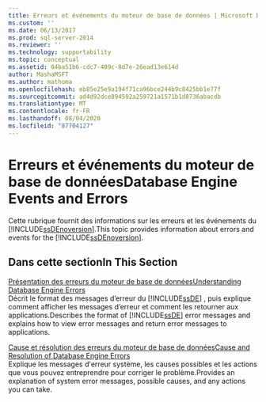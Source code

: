 ```yaml
---
title: Erreurs et événements du moteur de base de données | Microsoft Docs
ms.custom: ''
ms.date: 06/13/2017
ms.prod: sql-server-2014
ms.reviewer: ''
ms.technology: supportability
ms.topic: conceptual
ms.assetid: 04ba51b6-cdc7-409c-8d7e-26ead13e614d
author: MashaMSFT
ms.author: mathoma
ms.openlocfilehash: eb85e25e9a194f71ca96bce244b9c8425bb1e77f
ms.sourcegitcommit: ad4d92dce894592a259721a1571b1d8736abacdb
ms.translationtype: MT
ms.contentlocale: fr-FR
ms.lasthandoff: 08/04/2020
ms.locfileid: "87704127"
---
```

# <a name="database-engine-events-and-errors"></a><span data-ttu-id="72b86-102">Erreurs et événements du moteur de base de données</span><span class="sxs-lookup"><span data-stu-id="72b86-102">Database Engine Events and Errors</span></span>
  <span data-ttu-id="72b86-103">Cette rubrique fournit des informations sur les erreurs et les événements du [!INCLUDE[ssDEnoversion](../../includes/ssdenoversion-md.md)].</span><span class="sxs-lookup"><span data-stu-id="72b86-103">This topic provides information about errors and events for the [!INCLUDE[ssDEnoversion](../../includes/ssdenoversion-md.md)].</span></span>  
  
## <a name="in-this-section"></a><span data-ttu-id="72b86-104">Dans cette section</span><span class="sxs-lookup"><span data-stu-id="72b86-104">In This Section</span></span>  
 [<span data-ttu-id="72b86-105">Présentation des erreurs du moteur de base de données</span><span class="sxs-lookup"><span data-stu-id="72b86-105">Understanding Database Engine Errors</span></span>](../native-client-ole-db-errors/errors.md)  
 <span data-ttu-id="72b86-106">Décrit le format des messages d’erreur du [!INCLUDE[ssDE](../../includes/ssde-md.md)] , puis explique comment afficher les messages d’erreur et comment les retourner aux applications.</span><span class="sxs-lookup"><span data-stu-id="72b86-106">Describes the format of [!INCLUDE[ssDE](../../includes/ssde-md.md)] error messages and explains how to view error messages and return error messages to applications.</span></span>  
  
 [<span data-ttu-id="72b86-107">Cause et résolution des erreurs du moteur de base de données</span><span class="sxs-lookup"><span data-stu-id="72b86-107">Cause and Resolution of Database Engine Errors</span></span>](../../database-engine/cause-and-resolution-of-database-engine-errors.md)  
 <span data-ttu-id="72b86-108">Explique les messages d'erreur système, les causes possibles et les actions que vous pouvez entreprendre pour corriger le problème.</span><span class="sxs-lookup"><span data-stu-id="72b86-108">Provides an explanation of system error messages, possible causes, and any actions you can take.</span></span>  
  
  
